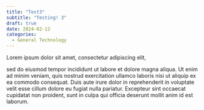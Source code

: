 ```yaml
---
title: "Test3"
subtitle: "Testing! 3"
draft: true 
date: 2024-02-12 
categories:
  - General Technology
---
```


Lorem ipsum dolor sit amet, consectetur adipiscing elit, 

sed do eiusmod tempor incididunt ut labore et dolore magna aliqua. Ut enim ad minim veniam, quis nostrud exercitation ullamco laboris nisi ut aliquip ex ea commodo consequat. Duis aute irure dolor in reprehenderit in voluptate velit esse cillum dolore eu fugiat nulla pariatur. Excepteur sint occaecat cupidatat non proident, sunt in culpa qui officia deserunt mollit anim id est laborum.
